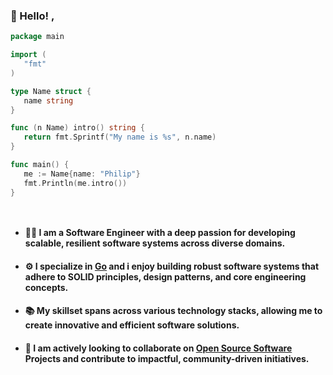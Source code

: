<!--### Hi there 👋

<!--
**Philip-21/Philip-21** is a ✨ _special_ ✨ repository because its `README.md` (this file) appears on your GitHub profile.

Here are some ideas to get you started:

- 🔭 I’m currently working on ...
- 🌱 I’m currently learning ...
- 👯 I’m looking to collaborate on ...
- 🤔 I’m looking for help with ...
- 💬 Ask me about ...
- 📫 How to reach me: ...
- 😄 Pronouns: ...
- ⚡ Fun fact: ...
-->

<!--
<div align="center">
  <img src="https://media.giphy.com/media/dWesBcTLavkZuG35MI/giphy.gif" width="600" height="300"/>
</div>
-->
### 👋 Hello! , 
 ```go
package main

import (
	"fmt"
)

type Name struct {
	name string
}

func (n Name) intro() string {
    return fmt.Sprintf("My name is %s", n.name)
}

func main() {
	me := Name{name: "Philip"}
	fmt.Println(me.intro())
}




```
-  ####   👨‍💻  I am a Software Engineer with a deep passion for developing scalable, resilient software systems across diverse domains.

-  ####   ⚙️ I specialize in  [Go](https://go.dev/) and i enjoy building robust software systems that adhere to SOLID principles, design patterns, and core engineering concepts.
  
-  ####   📚 My skillset spans across various technology stacks, allowing me to create innovative and efficient software solutions.
  
-  ####   🔭 I am actively looking to collaborate on [Open Source Software](https://en.wikipedia.org/wiki/Open_source) Projects and contribute to impactful, community-driven initiatives. 


<!--###  👨‍💼 My Resume resides [here](https://docs.google.com/document/d/1OQcXHVggfPxJlfQblUTsQTN-q6PuTI7ch-4KR7jRz68/edit?usp=sharing) -->
<!--
- 📫 Connect With Me:
   
  <div>
🧠
   <a href="https://www.linkedin.com/in/philip-obiora-aa09401a9">
    <img src="https://img.shields.io/badge/linkedin-%230077B5.svg?style=for-the-badge&logo=linkedin&logoColor=white" alt="Linkedln">
  </a>

  <a href="mailto:philipuzomaobiora@gmail.com">
    <img src="https://img.shields.io/badge/Gmail-D14836?style=for-the-badge&logo=gmail&logoColor=white" alt="Gmail">
  </a>

  <a href="https://gophers.slack.com/team/U03CADA9QBX">
    <img src="https://img.shields.io/badge/Slack-4A154B?style=for-the-badge&logo=slack&logoColor=white" alt="Gophers Slack">
  </a>

  <a href="https://twitter.com/Philip_obiora21?t=2fKv9ai2g1N1ZMVkC3r2rg&s=09">
    <img src="https://img.shields.io/badge/Twitter-%231DA1F2.svg?style=for-the-badge&logo=Twitter&logoColor=white" alt="Twitter">
  </a>
  </div>
-->
  <!--
### 🛠️ TechStacks :
<div>
  <a href="https://go.dev/">
    <img src="https://github.com/devicons/devicon/blob/master/icons/go/go-original.svg" title="Golang" alt="Golang" width="30" height="30"/>
  </a>&nbsp;&nbsp;&nbsp;&nbsp;

  <a href="https://www.typescriptlang.org/">
    <img src="https://github.com/devicons/devicon/blob/master/icons/typescript/typescript-original.svg" title="TypeScript" alt="TypeScript" width="30" height="30"/>
  </a>&nbsp;&nbsp;&nbsp;&nbsp;

  <a href="https://www.python.org/">
    <img src="https://github.com/devicons/devicon/blob/master/icons/python/python-original.svg" title="Python" alt="Python" width="30" height="30"/>
  </a>&nbsp;&nbsp;&nbsp;&nbsp;

  <a href="https://en.wikipedia.org/wiki/HTML5">
    <img src="https://github.com/devicons/devicon/blob/master/icons/html5/html5-original.svg" title="HTML5" alt="HTML" width="30" height="30"/>
  </a>&nbsp;&nbsp;&nbsp;&nbsp;

  <a href="https://en.wikipedia.org/wiki/nodejs">
    <img src="https://github.com/devicons/devicon/blob/master/icons/nodejs/nodejs-original.svg" title="JavaScript" alt="JavaScript" width="30" height="30"/>
  </a>&nbsp;&nbsp;&nbsp;&nbsp;

  <a href="https://jupyter.org/">
    <img src="https://github.com/devicons/devicon/blob/master/icons/jupyter/jupyter-original.svg" title="Jupyter" alt="Jupyter" width="30" height="30"/>
  </a>&nbsp;&nbsp;&nbsp;&nbsp;

  <a href="https://www.postgresql.org/">
    <img src="https://github.com/devicons/devicon/blob/master/icons/postgresql/postgresql-original.svg" title="Postgres" alt="Postgres" width="30" height="30"/>
  </a>&nbsp;&nbsp;&nbsp;&nbsp;

  <a href="https://www.mongodb.com/">
    <img src="https://github.com/devicons/devicon/blob/master/icons/mongodb/mongodb-plain-wordmark.svg" title="MongoDB" alt="MongoDB" width="30" height="30"/>
  </a>&nbsp;&nbsp;&nbsp;&nbsp;

  <a href="https://redis.io/">
    <img src="https://github.com/devicons/devicon/blob/master/icons/redis/redis-original.svg" title="Redis" alt="Redis" width="30" height="30"/>
  </a>&nbsp;&nbsp;&nbsp;&nbsp;

  <a href="https://git-scm.com/">
    <img src="https://github.com/devicons/devicon/blob/master/icons/git/git-original-wordmark.svg" title="Git" alt="Git" width="30" height="30"/>
  </a>&nbsp;&nbsp;&nbsp;&nbsp;

  <a href="https://hub.docker.com/">
    <img src="https://github.com/devicons/devicon/blob/master/icons/docker/docker-original.svg" title="Docker" alt="Docker" width="30" height="30"/>
  </a>&nbsp;&nbsp;&nbsp;&nbsp;

  <a href="https://kubernetes.io/">
    <img src="https://github.com/devicons/devicon/blob/master/icons/kubernetes/kubernetes-plain.svg" title="Kubernetes" alt="Kubernetes" width="30" height="30"/>
  </a>&nbsp;&nbsp;&nbsp;&nbsp;

  <a href="https://linux.org/">
    <img src="https://github.com/devicons/devicon/blob/master/icons/linux/linux-original.svg" title="Linux" alt="Linux" width="30" height="30"/>
  </a>&nbsp;&nbsp;&nbsp;&nbsp;

  <a href="https://cloud.google.com/?hl=en">
    <img src="https://github.com/devicons/devicon/blob/master/icons/googlecloud/googlecloud-original.svg" title="GCP" alt="GCP" width="30" height="30"/>
  </a>
</div>



 <!--   
---
###  🔭Projects:
   #### Personnal 
  -  A  Backend microservice news aggregator that fetches headline news from different Api endpoints [project](https://github.com/Philip-21/News-Aggregator)
  -  A Golang Datavalidator library for transforming data into JSON format [project](https://github.com/Philip-21/DVL)
  - An End-to-End Golang Distributed System that uses different protocols and Systems in communicating between services. [project](https://github.com/Philip-21/Go-Microservice)
  - A Subscription service that generates invoice and sends email concurrently using Golang [project](https://github.com/Philip-21/Subscription-Service)
  - A Bookings and Reservations app built with Go, js ,HTML and CSS. [app](https://bookings-service-application.onrender.com), [github](https://github.com/Philip-21/Bookings-Reservations)
  - A Repo that explains concurrency patterns in Go. [project](https://github.com/Philip-21/Goroutine-Codes)  
  - A Repo that displays the use of Python tools for  Data Visualization. [project](https://github.com/Philip-21/Python-Workspace/blob/master/datavisualizer-checkpoint.ipynb)
      
---


###  🔥My Stats :    
  ![Anurag's GitHub stats](https://github-readme-stats.vercel.app/api?username=Philip-21&show_icons=true&theme=tokyonight)
 -->
    
    
    
    
    
